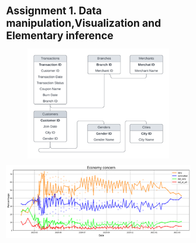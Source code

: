 # Assignment 1. Data manipulation,Visualization and Elementary inference
<p align="center">
    <img src="commerce_schema.png" alt="Descriptive Alt Text" height="300">
</p>
<p align="center">
    <img src="1.png" alt="Descriptive Alt Text" height="200">
</p>

